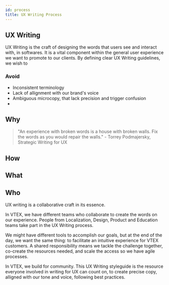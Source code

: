 ```yaml
---
id: process
title: UX Writing Process
---
```



## UX Writing

UX Writing is the craft of designing the words that users see and interact with, in softwares. It is a vital component within the general user experience we want to promote to our clients. 
By defining clear UX Writing guidelines, we wish to

### Avoid
- Inconsistent terminology  
- Lack of allignment with our brand's voice
- Ambiguous microcopy, that lack precision and trigger confusion  
- 




## Why

> "An experience with broken words is a house with broken walls. Fix the words as you would repair the walls." - Torrey Podmajersky, Strategic Writing for UX


## How




## What


## Who

UX writing is a collaborative craft in its essence. 

In VTEX, we have different teams who collaborate to create the words on our experience. People from  Localization, Design, Product and Education teams take part in the UX Writing process. 

We might have different tools to accomplish our goals, but at the end of the day, we want the same thing: to facilitate an intuitive experience for VTEX customers. A shared responsibility means we tackle the challenge together, co-create the resources needed, and scale the access so we have agile processes. 

In VTEX, we build for community. This UX Writing styleguide is the resource  everyone involved in writing for UX can count on, to create precise copy, alligned with our tone and voice, following best practices. 